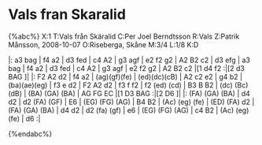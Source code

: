# Vals fran Skaralid

{%abc%}
X:1
T:Vals från Skäralid
C:Per Joel Berndtsson
R:Vals
Z:Patrik Månsson, 2008-10-07
O:Riseberga, Skåne
M:3/4
L:1/8
K:D

|: a3 bag | f4 a2 | d3 fed | c4 A2 | g3 agf | e2 f2 g2 | A2 B2 c2 | d3 efg | 
a3 bag | f4 a2 | d3 fed | c4 A2 | g3 agf | e2 f2 g2 | A2 B2 c2 |[1 d4 f2 :|[2 d3 BAG ]|
|: F2 A2 d2 | f4 a2 | (ag)(gf)(fe) | (ed)(dc)(cB) | 
A2 c2 e2 | g4 b2 | (ba)(ae)(eg) | f3 e d2 | F2 A2 d2 | f3 f f2 | f2 (ed) (cd) | B3 B B2 | 
(dc) (Bc) (dB) | (BA) (GA) (BA) | AG FG EC |[1 D3 BAG :|[2 D6 ]|
|: (FA) (GA) (BA) | d4 d2 | d2 (FA) (GF) | E6 | (EG) (FG) (AG) | B4 B2 | (Ac) (eg) (fe) | (ED) (FA) d2 |
(FA) (GA) (BA) | d4 d2 | d2 (fa) (gf) | e6 | (EG) (FG) (AG) | c4 B2 | (Ac) (eg) (fe) | d6 :|






{%endabc%}

